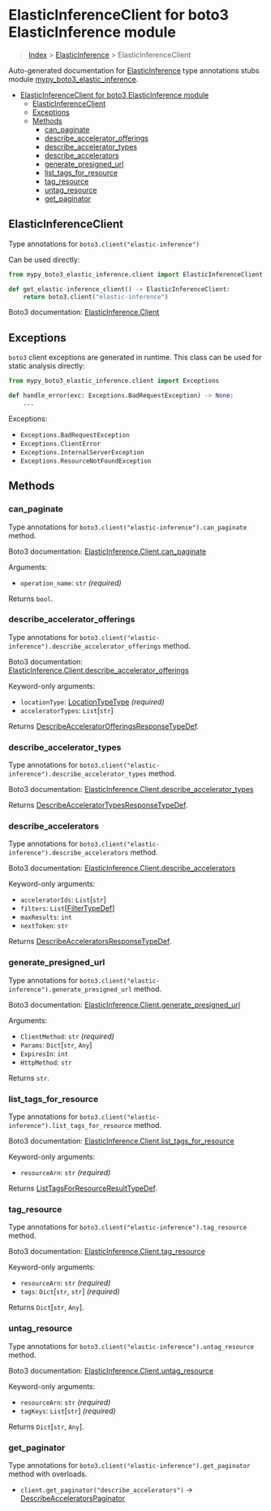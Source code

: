 # ElasticInferenceClient for boto3 ElasticInference module

> [Index](..) > [ElasticInference](.) > ElasticInferenceClient

Auto-generated documentation for
[ElasticInference](https://boto3.amazonaws.com/v1/documentation/api/latest/reference/services/elastic-inference.html#ElasticInference)
type annotations stubs module
[mypy_boto3_elastic_inference](https://pypi.org/project/mypy-boto3-elastic-inference/).

- [ElasticInferenceClient for boto3 ElasticInference module](#elasticinferenceclient-for-boto3-elasticinference-module)
  - [ElasticInferenceClient](#elasticinferenceclient)
  - [Exceptions](#exceptions)
  - [Methods](#methods)
    - [can_paginate](#can_paginate)
    - [describe_accelerator_offerings](#describe_accelerator_offerings)
    - [describe_accelerator_types](#describe_accelerator_types)
    - [describe_accelerators](#describe_accelerators)
    - [generate_presigned_url](#generate_presigned_url)
    - [list_tags_for_resource](#list_tags_for_resource)
    - [tag_resource](#tag_resource)
    - [untag_resource](#untag_resource)
    - [get_paginator](#get_paginator)

## ElasticInferenceClient

Type annotations for `boto3.client("elastic-inference")`

Can be used directly:

```python
from mypy_boto3_elastic_inference.client import ElasticInferenceClient

def get_elastic-inference_client() -> ElasticInferenceClient:
    return boto3.client("elastic-inference")
```

Boto3 documentation:
[ElasticInference.Client](https://boto3.amazonaws.com/v1/documentation/api/latest/reference/services/elastic-inference.html#ElasticInference.Client)

## Exceptions

`boto3` client exceptions are generated in runtime. This class can be used for
static analysis directly:

```python
from mypy_boto3_elastic_inference.client import Exceptions

def handle_error(exc: Exceptions.BadRequestException) -> None:
    ...
```

Exceptions:

- `Exceptions.BadRequestException`
- `Exceptions.ClientError`
- `Exceptions.InternalServerException`
- `Exceptions.ResourceNotFoundException`

## Methods

### can_paginate

Type annotations for `boto3.client("elastic-inference").can_paginate` method.

Boto3 documentation:
[ElasticInference.Client.can_paginate](https://boto3.amazonaws.com/v1/documentation/api/latest/reference/services/elastic-inference.html#ElasticInference.Client.can_paginate)

Arguments:

- `operation_name`: `str` *(required)*

Returns `bool`.

### describe_accelerator_offerings

Type annotations for
`boto3.client("elastic-inference").describe_accelerator_offerings` method.

Boto3 documentation:
[ElasticInference.Client.describe_accelerator_offerings](https://boto3.amazonaws.com/v1/documentation/api/latest/reference/services/elastic-inference.html#ElasticInference.Client.describe_accelerator_offerings)

Keyword-only arguments:

- `locationType`: [LocationTypeType](./literals.md#locationtypetype)
  *(required)*
- `acceleratorTypes`: `List`\[`str`\]

Returns
[DescribeAcceleratorOfferingsResponseTypeDef](./type_defs.md#describeacceleratorofferingsresponsetypedef).

### describe_accelerator_types

Type annotations for
`boto3.client("elastic-inference").describe_accelerator_types` method.

Boto3 documentation:
[ElasticInference.Client.describe_accelerator_types](https://boto3.amazonaws.com/v1/documentation/api/latest/reference/services/elastic-inference.html#ElasticInference.Client.describe_accelerator_types)

Returns
[DescribeAcceleratorTypesResponseTypeDef](./type_defs.md#describeacceleratortypesresponsetypedef).

### describe_accelerators

Type annotations for `boto3.client("elastic-inference").describe_accelerators`
method.

Boto3 documentation:
[ElasticInference.Client.describe_accelerators](https://boto3.amazonaws.com/v1/documentation/api/latest/reference/services/elastic-inference.html#ElasticInference.Client.describe_accelerators)

Keyword-only arguments:

- `acceleratorIds`: `List`\[`str`\]
- `filters`: `List`\[[FilterTypeDef](./type_defs.md#filtertypedef)\]
- `maxResults`: `int`
- `nextToken`: `str`

Returns
[DescribeAcceleratorsResponseTypeDef](./type_defs.md#describeacceleratorsresponsetypedef).

### generate_presigned_url

Type annotations for `boto3.client("elastic-inference").generate_presigned_url`
method.

Boto3 documentation:
[ElasticInference.Client.generate_presigned_url](https://boto3.amazonaws.com/v1/documentation/api/latest/reference/services/elastic-inference.html#ElasticInference.Client.generate_presigned_url)

Arguments:

- `ClientMethod`: `str` *(required)*
- `Params`: `Dict`\[`str`, `Any`\]
- `ExpiresIn`: `int`
- `HttpMethod`: `str`

Returns `str`.

### list_tags_for_resource

Type annotations for `boto3.client("elastic-inference").list_tags_for_resource`
method.

Boto3 documentation:
[ElasticInference.Client.list_tags_for_resource](https://boto3.amazonaws.com/v1/documentation/api/latest/reference/services/elastic-inference.html#ElasticInference.Client.list_tags_for_resource)

Keyword-only arguments:

- `resourceArn`: `str` *(required)*

Returns
[ListTagsForResourceResultTypeDef](./type_defs.md#listtagsforresourceresulttypedef).

### tag_resource

Type annotations for `boto3.client("elastic-inference").tag_resource` method.

Boto3 documentation:
[ElasticInference.Client.tag_resource](https://boto3.amazonaws.com/v1/documentation/api/latest/reference/services/elastic-inference.html#ElasticInference.Client.tag_resource)

Keyword-only arguments:

- `resourceArn`: `str` *(required)*
- `tags`: `Dict`\[`str`, `str`\] *(required)*

Returns `Dict`\[`str`, `Any`\].

### untag_resource

Type annotations for `boto3.client("elastic-inference").untag_resource` method.

Boto3 documentation:
[ElasticInference.Client.untag_resource](https://boto3.amazonaws.com/v1/documentation/api/latest/reference/services/elastic-inference.html#ElasticInference.Client.untag_resource)

Keyword-only arguments:

- `resourceArn`: `str` *(required)*
- `tagKeys`: `List`\[`str`\] *(required)*

Returns `Dict`\[`str`, `Any`\].

### get_paginator

Type annotations for `boto3.client("elastic-inference").get_paginator` method
with overloads.

- `client.get_paginator("describe_accelerators")` ->
  [DescribeAcceleratorsPaginator](./paginators.md#describeacceleratorspaginator)

